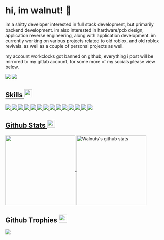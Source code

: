 <h1>hi, im walnut! 🍗</h1>   

im a shitty developer interested in full stack development, but primarily backend development. im also interested in hardware/pcb design, application reverse engineering, along with application development.
im currently working on various projects related to old roblox, and old roblox revivals. as well as a couple of personal projects as well.

my account workclocks got banned on github, everything i post will be mirrored to my gitlab account, for some more of my socials please view below.

  <p>
    <a href="https://www.instagram.com/sourcevalue/" target="_blank"><img src="https://img.shields.io/badge/Instagram-222222?&style=flat-square&logo=instagram&logoColor=white&link=https://www.instagram.com/sourcevalue)](https://www.instagram.com/sourcevalue/"></a>
    <a href=https://discord.com/users/498665680233824271"" target="_blank"><img src="https://img.shields.io/badge/Discord-222222?style=flat-square&logo=discord&logoColor=white&link=https%3A%2F%2Fdiscord.com%2Fusers%2F498665680233824271">
  </p>

## Skills <img src="https://media.giphy.com/media/QssGEmpkyEOhBCb7e1/giphy.gif" width="25px">
![](https://img.shields.io/badge/Code-Lua-informational?style=flat&logo=lua&logoColor=white&color=ffffff)
![](https://img.shields.io/badge/Code-C%2B%2B-informational?style=flat&logo=c%2B%2B&logoColor=white&color=ffffff)
![](https://img.shields.io/badge/Code-Rust-informational?style=flat&logo=rust&logoColor=white&color=ffffff)
![](https://img.shields.io/badge/Code-PHP-informational?style=flat&logo=php&logoColor=white&color=ffffff)
![](https://img.shields.io/badge/Code-Python-informational?style=flat&logo=python&logoColor=white&color=ffffff)
![](https://img.shields.io/badge/Code-HTML5-informational?style=flat&logo=html5&logoColor=white&color=ffffff)
![](https://img.shields.io/badge/Code-CSS-informational?style=flat&logo=css3&logoColor=white&color=ffffff)
![](https://img.shields.io/badge/Code-JavaScript-informational?style=flat&logo=javascript&logoColor=white&color=ffffff)
![](https://img.shields.io/badge/Code-TypeScript-informational?style=flat&logo=typescript&logoColor=white&color=ffffff)
![](https://img.shields.io/badge/Code-NodeJS-informational?style=flat&logo=Node.js&logoColor=white&color=ffffff)
![](https://img.shields.io/badge/Code-ExpressJS-informational?style=flat&logo=express&logoColor=white&color=ffffff)
![](https://img.shields.io/badge/Database-MySQL-informational?style=flat&logo=mysql&logoColor=white&color=ffffff)
![](https://img.shields.io/badge/Database-SQLite-informational?style=flat&logo=sqlite&logoColor=white&color=ffffff)
![](https://img.shields.io/badge/Database-Postgresql-informational?style=flat&logo=postgresql&logoColor=white&color=ffffff)

## Github Stats <img src="https://media.giphy.com/media/cj87CxfRtrUifF3Ryk/giphy.gif" width="25px">
<a href="https://github.com/workclocks">
  <img align="center" src="https://github-readme-stats.vercel.app/api/top-langs/?username=worships&show_icons=true&theme=dark&langs_count=8&count_private=true&card_width=280" height="220px"/>
</a>
<a href="https://github.com/workclocks">
 <img align="center" src="https://github-readme-stats.vercel.app/api?username=worships&count_private=true&hide=stars&show_icons=true&theme=dark&line_height=27"  alt="Walnuts's github stats" height="220px" />
</a>

## Github Trophies <img src="https://media.giphy.com/media/QBw33dFlgxnzXSAS27/giphy.gif" width="25px">
<img src="https://github-profile-trophy.vercel.app/?username=worships&theme=onestar&rank=SSS,SS,S,AAA,AA,A,B,C,SECRET" />

